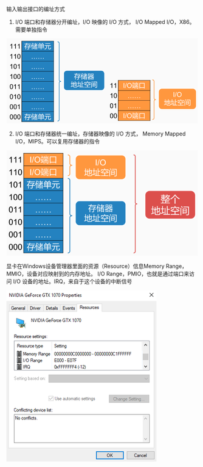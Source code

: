 输入输出接口的编址方式
1. I/O 端口和存储器分开编址，I/O 映像的 I/O 方式， I/O Mapped I/O，X86。需要单独指令

![](assets/输入和输出6.png)

2. I/O 端口和存储器统一编址，存储器映像的 I/O 方式， Memory Mapped I/O，MIPS。可以复用存储器的指令

![](assets/输入和输出5.png)

显卡在Windows设备管理器里面的资源（Resource）信息Memory Range，MMIO，设备对应映射到的内存地址。
I/O Range，PMIO，也就是通过端口来访问 I/O 设备的地址。IRQ，来自于这个设备的中断信号

![image-20201016152728586](assets/image-20201016152728586.png)